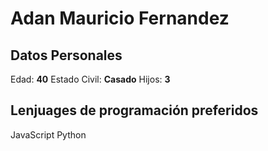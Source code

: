 # Adan Mauricio Fernandez
## Datos Personales
Edad: **40**
Estado Civil: **Casado**
Hijos: **3**
## Lenjuages de programación preferidos
JavaScript
Python



